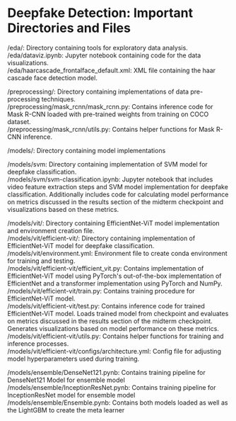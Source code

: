 # Deepfake Detection: Important Directories and Files
/eda/: Directory containing tools for exploratory data analysis.<br>
/eda/dataviz.ipynb: Jupyter notebook containing code for the data visualizations.<br>
/eda/haarcascade_frontalface_default.xml: XML file containing the haar cascade face detection model.

/preprocessing/: Directory containing implementations of data pre-processing techniques.<br>
/preprocessing/mask_rcnn/mask_rcnn.py: Contains inference code for Mask R-CNN loaded with pre-trained weights from training on COCO dataset.<br>
/preprocessing/mask_rcnn/utils.py: Contains helper functions for Mask R-CNN inference.

/models/: Directory containing model implementations<br>

/models/svm: Directory containing implementation of SVM model for deepfake classification.<br>
/models/svm/svm-classification.ipynb: Jupyter notebook that includes video feature extraction steps and SVM model implementation for deepfake classification. Additionally includes code for calculating model performance on metrics discussed in the results section of the midterm checkpoint and visualizations based on these metrics.

/models/vit/: Directory containing EfficientNet-ViT model implementation and environment creation file.<br>
/models/vit/efficient-vit/: Directory containing implementation of EfficientNet-ViT model for deepfake classification.<br>
/models/vit/environment.yml: Environment file to create conda environment for training and testing.<br>
/models/vit/efficient-vit/efficient_vit.py: Contains implementation of EfficientNet-ViT model using PyTorch's out-of-the-box implementation of EfficientNet and a transformer implementation using PyTorch and NumPy.<br>
/models/vit/efficient-vit/train.py: Contains training procedure for EfficientNet-ViT model.<br>
/models/vit/efficient-vit/test.py: Contains inference code for trained EfficientNet-ViT model. Loads trained model from checkpoint and evaluates on metrics discussed in the results section of the midterm checkpoint. Generates visualizations based on model performance on these metrics.<br>
/models/vit/efficient-vit/utils.py: Contains helper functions for training and inference processes.<br>
/models/vit/efficient-vit/configs/architecture.yml: Config file for adjusting model hyperparameters used during training.

/models/ensemble/DenseNet121.pynb: Contains training pipeline for DenseNet121 Model for ensemble model 
/models/ensemble/InceptionResNet.pynb: Contains training pipeline for InceptionResNet model for ensemble model
/models/ensemble/Ensemble.pynb: Contains both models loaded as well as the LightGBM to create the meta learner
